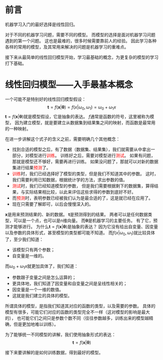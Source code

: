 前言
========================================================
机器学习入门的最好选择是线性回归。

对于不同的机器学习问题，需要不同的模型。
而模型的选择是面对机器学习问题遇到的第一个问题。
这也是最难的，很多时候需要靠前人的经验。
因此学习各种各样的常用的模型，及其常用来解决的问题是机器学习的重难点。

接下来从最简单的线性回归模型开始，学习最基础的概念，为更复杂的模型的学习打下基础。

线性回归模型——入手最基本概念
========================================================
一个可能不是特别好的线性回归模型假设：
$$\boldsymbol{t}=f(\boldsymbol{x}|\boldsymbol{\theta})=f(x|\omega_0,\omega_1)=\omega_0+\omega_1x$$
$\boldsymbol{t}=f(\boldsymbol{x}|\boldsymbol{\theta})$就是模型假设，它是抽象的表达。
$f$通常是函数的符号，这里被称为模型，
因为建立模型，就是要建立从数据集到结果集之间的映射，而函数是最常用的一种映射。

在进一步讲解这个式子的含义之前，需要明确几个其他概念：
- 找到合适的模型之后，有了数据（数据集、结果集），我们就需要从中拿出一部分，对模型进行<font color=red>训练</font>。
训练好之后，需要对模型进行<font color=red>测试</font>。
如果有问题，那就是模型还不够好，需要再进行训练。
如果没问题了，那就可以对新的数据集进行结果<font color=red>预测</font>了。
- <font color=red>训练</font>时，我们已经选择好了模型的类型，但是我们不知道其中的参数。
这时，我们需要利用已知数据，根据统计学的方法，求出参数的值。
- <font color=red>测试</font>时，我们已经知道模型的参数，
但是我们需要根据剩下的数据集，算得结果，与实际结果相比较，以此来评估这些求得的参数到底好不好。
- 而<font color=red>预测</font>时，表明参数已经被我们认为是最合适的了，这是就已经在应用了。
- 现在只需要了解即可，以后会慢慢深入的。

$\boldsymbol{x}$是用来预测结果的、新的数据。
$\boldsymbol{t}$是预测得到的结果。
两者可以是任何数据类型，可以是一个点，也可以是n维向量。
而$\boldsymbol{\theta}$是机器学习的主要任务。
有了它，预测才能够进行。
为什么$\boldsymbol{t}=f(\boldsymbol{x}|\boldsymbol{\theta})$是抽象的表达？
因为它没有给出自变量、因变量以及参数的具体形式，甚至模型的类型都可能不知道。
而$f(x|\omega_0,\omega_1)$就比较具体了，至少我们知道：
- 该模型只有两个参数；
- 自变量是一维的。

而$\omega_0+\omega_1x$就更加具体了，我们知道：
- 参数跟子变量之间是怎么运算的；
- 更具体地，我们知道了因变量和自变量之间是呈线性相关的；
- 因变量是一个一维的数值。
- 这就是我们建立的具体的模型。

所谓具体的模型，是指我们知道其对应的函数的类型，以及需要的参数。
具体的模型有很多，可能它们对应的函数的类型完全不一样（这对模型的影响是最大的），
也可能它们之间只是参数个数不同（往往参数越多，训练出来的模型越精确，但是更加地难以训练）。

为了能够统一不同模型的讲解，我们使用抽象形式的表达：
$$\boldsymbol{t}=f(\boldsymbol{x}|\boldsymbol{\theta})$$

接下来要讲解的是如何训练数据，得到最好的模型。
